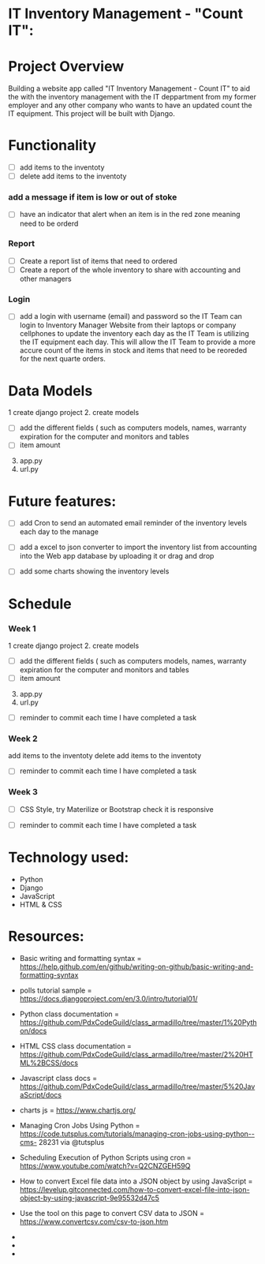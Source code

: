 # IT Inventory Management - "Count IT": 


# Project Overview

Building a website app called "IT Inventory Management - Count IT" to aid the with the inventory management with the IT deppartment from my former employer and any other company who wants to have an updated count the IT equipment. This project will be built with Django.


# Functionality

 - [ ] add items to the inventoty
 - [ ] delete add items to the inventoty
 
 ### add a message if item is low or out of stoke
 
 - [ ] have an indicator that alert when an item is in the red zone meaning need to be orderd 
 
 ### Report 
 
 - [ ] Create a report list of items that need to ordered
 - [ ] Create a report of the whole inventory to share with accounting and other managers 
 
  ### Login
  
 - [ ] add a login with username (email) and password so the IT Team can login to Inventory Manager Website from their laptops or company cellphones to update the inventory each day as the IT Team is utilizing the IT equipment each day. This will allow the IT Team to provide a more accure count of the items in stock and items that need to be reoreded for the next quarte orders.
   
 
# Data Models

1 create django project
2. create models
   - [ ] add the different fields ( such as computers models, names, warranty expiration for the computer and monitors and tables
   - [ ] item amount 
3. app.py
4. url.py


# Future features:

- [ ] add Cron to send an automated email reminder of the inventory levels each day to the manage
- [ ] add a excel to json converter to import the inventory list from accounting into the Web app database by uploading it or drag and drop

 - [ ] add some charts showing the inventory levels 


# Schedule

### Week 1

1 create django project
2. create models
   - [ ] add the different fields ( such as computers models, names, warranty expiration for the computer and monitors and tables
   - [ ] item amount 
3. app.py
4. url.py
- [ ] reminder  to commit each time I have completed a task 

### Week 2

add items to the inventoty
delete add items to the inventoty
- [ ] reminder  to commit each time I have completed a task 



### Week 3

  - [ ] CSS Style, try Materilize or Bootstrap check it is responsive
  - [ ] reminder  to commit each time I have completed a task 


# Technology used:

- Python
- Django
- JavaScript
- HTML & CSS

# Resources:

  - Basic writing and formatting syntax = https://help.github.com/en/github/writing-on-github/basic-writing-and-formatting-syntax
  
  - polls tutorial sample = https://docs.djangoproject.com/en/3.0/intro/tutorial01/
  
  - Python class documentation = https://github.com/PdxCodeGuild/class_armadillo/tree/master/1%20Python/docs
  
  - HTML CSS class documentation = https://github.com/PdxCodeGuild/class_armadillo/tree/master/2%20HTML%2BCSS/docs
  
  - Javascript class docs = https://github.com/PdxCodeGuild/class_armadillo/tree/master/5%20JavaScript/docs
  - charts js = https://www.chartjs.org/
  
  - Managing Cron Jobs Using Python = https://code.tutsplus.com/tutorials/managing-cron-jobs-using-python--cms-       28231 via @tutsplus 
  
  - Scheduling Execution of Python Scripts using cron = https://www.youtube.com/watch?v=Q2CNZGEH59Q
  
  - How to convert Excel file data into a JSON object by using JavaScript = 
   https://levelup.gitconnected.com/how-to-convert-excel-file-into-json-object-by-using-javascript-9e95532d47c5
   
  - Use the tool on this page to convert CSV data to JSON =  https://www.convertcsv.com/csv-to-json.htm
  -
  -
  -
  
  

  
